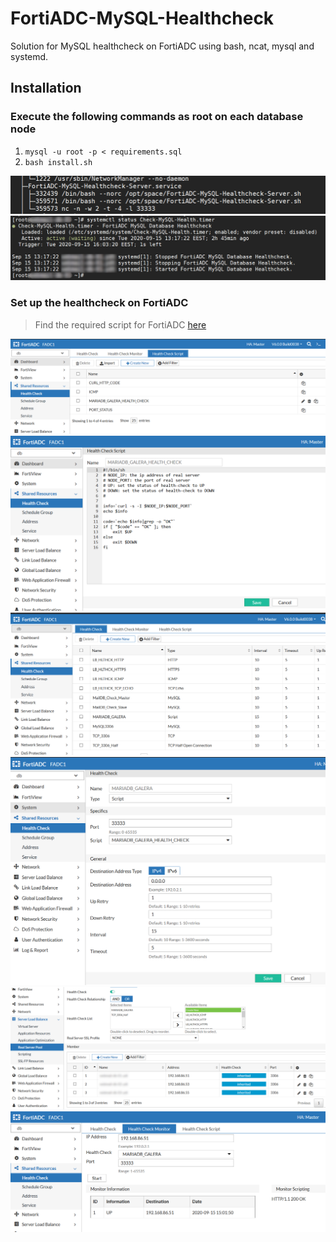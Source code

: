 # FortiADC-MySQL-Healthcheck
Solution for MySQL healthcheck on FortiADC using bash, ncat, mysql and systemd.

## Installation

### Execute the following commands as root on each database node

1. `mysql -u root -p < requirements.sql`
2. `bash install.sh`

![Healthcheck Systemd Service](FortiADC/FortiADC-Healthcheck.PNG "Healthcheck Systemd Service")
![Healthcheck Systemd Timer](FortiADC/MySQL-Healthcheck-Timer.PNG "Healthcheck Systemd Timer")

### Set up the healthcheck on FortiADC

> Find the required script for FortiADC [here](FortiADC/HealthCheckScript.sh)

![Healthcheck Script 1](FortiADC/HealthCheckScript1.PNG "Healthcheck Script 1")
![Healthcheck Script 2](FortiADC/HealthCheckScript2.PNG "Healthcheck Script 2")
![Healthcheck 1](FortiADC/Healthcheck1.PNG "Healthcheck 1")
![Healthcheck 2](FortiADC/Healthcheck2.PNG "Healthcheck 2")
![Real Server Pool](FortiADC/Real-Server-Pool.PNG "Real Server Pool")
![Healthcheck Monitor](FortiADC/Healthcheck-Monitor.PNG "Healthcheck Monitor")

